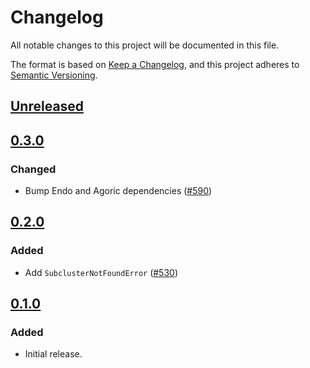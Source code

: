 # Changelog

All notable changes to this project will be documented in this file.

The format is based on [Keep a Changelog](https://keepachangelog.com/en/1.0.0/),
and this project adheres to [Semantic Versioning](https://semver.org/spec/v2.0.0.html).

## [Unreleased]

## [0.3.0]

### Changed

- Bump Endo and Agoric dependencies ([#590](https://github.com/MetaMask/ocap-kernel/pull/590))

## [0.2.0]

### Added

- Add `SubclusterNotFoundError` ([#530](https://github.com/MetaMask/ocap-kernel/pull/530))

## [0.1.0]

### Added

- Initial release.

[Unreleased]: https://github.com/MetaMask/ocap-kernel/compare/@metamask/kernel-errors@0.3.0...HEAD
[0.3.0]: https://github.com/MetaMask/ocap-kernel/compare/@metamask/kernel-errors@0.2.0...@metamask/kernel-errors@0.3.0
[0.2.0]: https://github.com/MetaMask/ocap-kernel/compare/@metamask/kernel-errors@0.1.0...@metamask/kernel-errors@0.2.0
[0.1.0]: https://github.com/MetaMask/ocap-kernel/releases/tag/@metamask/kernel-errors@0.1.0
